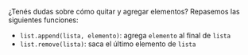 ¿Tenés dudas sobre cómo quitar y agregar elementos? Repasemos las siguientes funciones:

* `list.append(lista, elemento)`: agrega `elemento` al final de `lista`
* `list.remove(lista)`: saca el último elemento de `lista`
